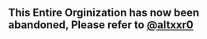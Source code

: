 ## This Entire Orginization has now been abandoned, Please refer to [@altxxr0](https://github.com/altxxr0)
